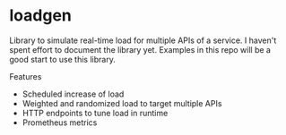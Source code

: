 # loadgen
Library to simulate real-time load for multiple APIs of a service. I haven't spent effort to document the library yet. Examples in this repo will be a good start to use this library.

Features
- Scheduled increase of load
- Weighted and randomized load to target multiple APIs
- HTTP endpoints to tune load in runtime
- Prometheus metrics
